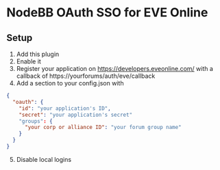 # NodeBB OAuth SSO for EVE Online

## Setup

1. Add this plugin
2. Enable it
3. Register your application on https://developers.eveonline.com/ with a callback of https://yourforums/auth/eve/callback
4. Add a section to your config.json with 
```json
{
  "oauth": {
    "id": "your application's ID",
    "secret": "your application's secret"
    "groups": {
      "your corp or alliance ID": "your forum group name"
    }
  }
}
```
5. Disable local logins
